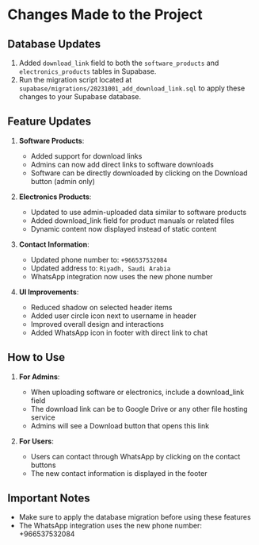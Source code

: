 # Changes Made to the Project

## Database Updates
1. Added `download_link` field to both the `software_products` and `electronics_products` tables in Supabase.
2. Run the migration script located at `supabase/migrations/20231001_add_download_link.sql` to apply these changes to your Supabase database.

## Feature Updates
1. **Software Products**: 
   - Added support for download links
   - Admins can now add direct links to software downloads
   - Software can be directly downloaded by clicking on the Download button (admin only)

2. **Electronics Products**:
   - Updated to use admin-uploaded data similar to software products
   - Added download_link field for product manuals or related files
   - Dynamic content now displayed instead of static content

3. **Contact Information**:
   - Updated phone number to: `+966537532084`
   - Updated address to: `Riyadh, Saudi Arabia`
   - WhatsApp integration now uses the new phone number

4. **UI Improvements**:
   - Reduced shadow on selected header items
   - Added user circle icon next to username in header
   - Improved overall design and interactions
   - Added WhatsApp icon in footer with direct link to chat

## How to Use
1. **For Admins**:
   - When uploading software or electronics, include a download_link field
   - The download link can be to Google Drive or any other file hosting service
   - Admins will see a Download button that opens this link

2. **For Users**:
   - Users can contact through WhatsApp by clicking on the contact buttons
   - The new contact information is displayed in the footer

## Important Notes
- Make sure to apply the database migration before using these features
- The WhatsApp integration uses the new phone number: +966537532084 